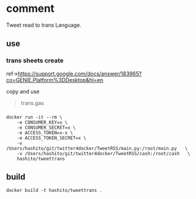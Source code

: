 # comment

Tweet read to trans Language.

## use
### trans sheets create

ref->https://support.google.com/docs/answer/183965?co=GENIE.Platform%3DDesktop&hl=en

copy and use
>trans.gas

###

```
docker run -it --rm \
    -e CONSUMER_KEY=x \
    -e CONSUMER_SECRET=x \
    -e ACCESS_TOKEN=x-x \
    -e ACCESS_TOKEN_SECRET=x \
    -v /Users/hashito/git/twitter4docker/TweetRSS/main.py:/root/main.py   \
    -v /Users/hashito/git/twitter4docker/TweetRSS/cash:/root/cash   \
    hashito/tweettrans
```


## build

```
docker build -t hashito/tweettrans .
```